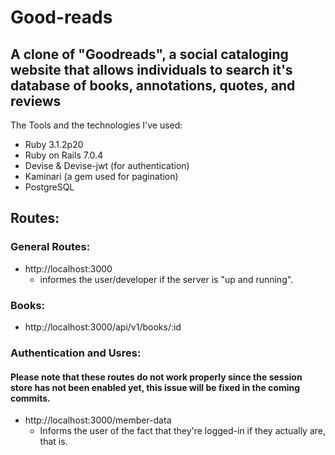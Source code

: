 # Good-reads
## A clone of "Goodreads", a social cataloging website that allows individuals to search it's database of books, annotations, quotes, and reviews

The Tools and the technologies I've used:
* Ruby 3.1.2p20
* Ruby on Rails 7.0.4
* Devise & Devise-jwt (for authentication)
* Kaminari (a gem used for pagination)
* PostgreSQL

## Routes:
### General Routes:
* http://localhost:3000
  - informes the user/developer if the server is "up and running".
### Books:
* http://localhost:3000/api/v1/books/:id
### Authentication and Usres:
#### Please note that these routes do not work properly since the session store has not been enabled yet, this issue will be fixed in the coming commits.
* http://localhost:3000/member-data
  - Informs the user of the fact that they're logged-in if they actually are, that is. 
